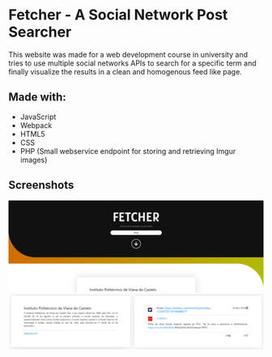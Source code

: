 # Fetcher - A Social Network Post Searcher
This website was made for a web development course in university and tries to use multiple social networks APIs to search for a specific term and finally visualize the results in a clean and homogenous feed like page.

## Made with:
* JavaScript
* Webpack
* HTML5
* CSS
* PHP (Small webservice endpoint for storing and retrieving Imgur images)

## Screenshots
![Hero](https://raw.githubusercontent.com/palexandrefernandes/Fetcher/master/images/head.png)
![Cards](https://raw.githubusercontent.com/palexandrefernandes/Fetcher/master/images/cards.png)
